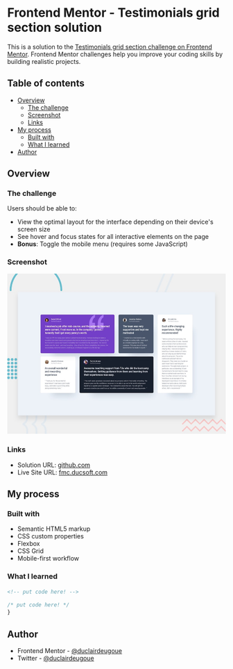 # Frontend Mentor - Testimonials grid section solution

This is a solution to the [Testimonials grid section challenge on Frontend Mentor](https://www.frontendmentor.io/challenges/testimonials-grid-section-Nnw6J7Un7). Frontend Mentor challenges help you improve your coding skills by building realistic projects.

## Table of contents

- [Overview](#overview)
  - [The challenge](#the-challenge)
  - [Screenshot](#screenshot)
  - [Links](#links)
- [My process](#my-process)
  - [Built with](#built-with)
  - [What I learned](#what-i-learned)
- [Author](#author)

## Overview

### The challenge

Users should be able to:

- View the optimal layout for the interface depending on their device's screen size
- See hover and focus states for all interactive elements on the page
- **Bonus**: Toggle the mobile menu (requires some JavaScript)

### Screenshot

![Desktop view](./design/desktop-preview.jpg)

### Links

- Solution URL: [github.com](https://github.com/duclairdeugoue/fmc-testimonials-grid-section)
- Live Site URL: [fmc.ducsoft.com](https://duclairdeugoue.github.io/fmc-testimonials-grid-section/)

## My process

### Built with

- Semantic HTML5 markup
- CSS custom properties
- Flexbox
- CSS Grid
- Mobile-first workflow

### What I learned

```html
<!-- put code here! -->
```

```css
/* put code here! */
}
```

## Author

<!-- - Website - [ducsoft.com](https://www.ducsoft.com) -->
- Frontend Mentor - [@duclairdeugoue](https://www.frontendmentor.io/profile/duclairdeugoue)
- Twitter - [@duclairdeugoue](https://www.twitter.com/duclair.deugoue)

